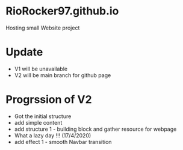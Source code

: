 # RioRocker97.github.io
Hosting small Website project

# Update
- V1 will be unavailable 
- V2 will be main branch for github page

# Progrssion of V2
- Got the initial structure 
- add simple content
- add structure 1 - building block and gather resource for webpage
- What a lazy day !!! (17/4/2020)
- add effect 1 - smooth Navbar transition